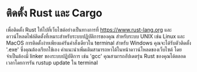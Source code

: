 # ติดตั้ง Rust และ Cargo

เพื่อติดตั้ง Rust ให้ไปที่เว็บไซต์อย่างเป็นทางการที่ https://www.rust-lang.org และดาวน์โหลดไฟล์ติดตั้งที่เหมาะสำหรับระบบปฏิบัติการของคุณ สำหรับระบบ UNIX เช่น Linux และ MacOS การติดตั้งง่ายเพียงแค่รันคำสั่งเดียวใน terminal สำหรับ Windows คุณจะได้รับตัวติดตั้ง '.exe' ซึ่งคุณต้องเรียกใช้เอง คำแนะนำเพิ่มเติมสามารถหาได้ในหน้าดาวน์โหลดของเว็บไซต์ โดยจำเป็นต้องมี linker ของระบบปฏิบัติการ เช่น 'gcc' คุณสามารถอัปเดตรุ่น Rust ของคุณได้ตลอดเวลาโดยการรัน rustup update ใน terminal